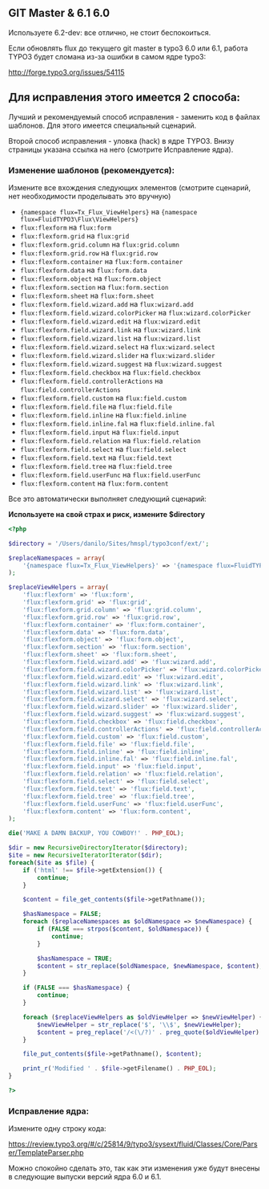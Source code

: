 ## GIT Master & 6.1 6.0

Используете 6.2-dev: все отлично, не стоит беспокоиться.


Если обновлять flux до текущего git master в typo3 6.0 или 6.1, работа TYPO3 будет сломана из-за ошибки в самом ядре typo3:

http://forge.typo3.org/issues/54115

## Для исправления этого имеется 2 способа:
Лучший и рекомендуемый способ исправления - заменить код в файлах шаблонов. Для этого имеется специальный сценарий. 

Второй способ исправления - уловка (hack) в ядре TYPO3. Внизу страницы указана ссылка на него (смотрите Исправление ядра). 

### Изменение шаблонов (рекомендуется):

Измените все вхождения следующих элементов (смотрите сценарий, нет необходимости проделывать это вручную)

* ``{namespace flux=Tx_Flux_ViewHelpers}`` на ``{namespace flux=FluidTYPO3\Flux\ViewHelpers}``
* ``flux:flexform`` на ``flux:form``
* ``flux:flexform.grid`` на ``flux:grid``
* ``flux:flexform.grid.column`` на ``flux:grid.column``
* ``flux:flexform.grid.row`` на ``flux:grid.row``
* ``flux:flexform.container`` на ``flux:form.container``
* ``flux:flexform.data`` на ``flux:form.data``
* ``flux:flexform.object`` на ``flux:form.object``
* ``flux:flexform.section`` на ``flux:form.section``
* ``flux:flexform.sheet`` на ``flux:form.sheet``
* ``flux:flexform.field.wizard.add`` на ``flux:wizard.add``
* ``flux:flexform.field.wizard.colorPicker`` на ``flux:wizard.colorPicker``
* ``flux:flexform.field.wizard.edit`` на ``flux:wizard.edit``
* ``flux:flexform.field.wizard.link`` на ``flux:wizard.link``
* ``flux:flexform.field.wizard.list`` на ``flux:wizard.list``
* ``flux:flexform.field.wizard.select`` на ``flux:wizard.select``
* ``flux:flexform.field.wizard.slider`` на ``flux:wizard.slider``
* ``flux:flexform.field.wizard.suggest`` на ``flux:wizard.suggest``
* ``flux:flexform.field.checkbox`` на ``flux:field.checkbox``
* ``flux:flexform.field.controllerActions`` на ``flux:field.controllerActions``
* ``flux:flexform.field.custom`` на ``flux:field.custom``
* ``flux:flexform.field.file`` на ``flux:field.file``
* ``flux:flexform.field.inline`` на ``flux:field.inline``
* ``flux:flexform.field.inline.fal`` на ``flux:field.inline.fal``
* ``flux:flexform.field.input`` на ``flux:field.input``
* ``flux:flexform.field.relation`` на ``flux:field.relation``
* ``flux:flexform.field.select`` на ``flux:field.select``
* ``flux:flexform.field.text`` на ``flux:field.text``
* ``flux:flexform.field.tree`` на ``flux:field.tree``
* ``flux:flexform.field.userFunc`` на ``flux:field.userFunc``
* ``flux:flexform.content`` на ``flux:form.content``

Все это автоматически выполняет следующий сценарий:

**Используете на свой страх и риск, измените $directory**

```php
<?php

$directory = '/Users/danilo/Sites/hmspl/typo3conf/ext/';

$replaceNamespaces = array(
	'{namespace flux=Tx_Flux_ViewHelpers}' => '{namespace flux=FluidTYPO3\Flux\ViewHelpers}',
);

$replaceViewHelpers = array(
	'flux:flexform' => 'flux:form',
	'flux:flexform.grid' => 'flux:grid',
	'flux:flexform.grid.column' => 'flux:grid.column',
	'flux:flexform.grid.row' => 'flux:grid.row',
	'flux:flexform.container' => 'flux:form.container',
	'flux:flexform.data' => 'flux:form.data',
	'flux:flexform.object' => 'flux:form.object',
	'flux:flexform.section' => 'flux:form.section',
	'flux:flexform.sheet' => 'flux:form.sheet',
	'flux:flexform.field.wizard.add' => 'flux:wizard.add',
	'flux:flexform.field.wizard.colorPicker' => 'flux:wizard.colorPicker',
	'flux:flexform.field.wizard.edit' => 'flux:wizard.edit',
	'flux:flexform.field.wizard.link' => 'flux:wizard.link',
	'flux:flexform.field.wizard.list' => 'flux:wizard.list',
	'flux:flexform.field.wizard.select' => 'flux:wizard.select',
	'flux:flexform.field.wizard.slider' => 'flux:wizard.slider',
	'flux:flexform.field.wizard.suggest' => 'flux:wizard.suggest',
	'flux:flexform.field.checkbox' => 'flux:field.checkbox',
	'flux:flexform.field.controllerActions' => 'flux:field.controllerActions',
	'flux:flexform.field.custom' => 'flux:field.custom',
	'flux:flexform.field.file' => 'flux:field.file',
	'flux:flexform.field.inline' => 'flux:field.inline',
	'flux:flexform.field.inline.fal' => 'flux:field.inline.fal',
	'flux:flexform.field.input' => 'flux:field.input',
	'flux:flexform.field.relation' => 'flux:field.relation',
	'flux:flexform.field.select' => 'flux:field.select',
	'flux:flexform.field.text' => 'flux:field.text',
	'flux:flexform.field.tree' => 'flux:field.tree',
	'flux:flexform.field.userFunc' => 'flux:field.userFunc',
	'flux:flexform.content' => 'flux:form.content',
);

die('MAKE A DAMN BACKUP, YOU COWBOY!' . PHP_EOL);

$dir = new RecursiveDirectoryIterator($directory);
$ite = new RecursiveIteratorIterator($dir);
foreach($ite as $file) {
	if ('html' !== $file->getExtension()) {
		continue;
	}

	$content = file_get_contents($file->getPathname());

	$hasNamespace = FALSE;
	foreach ($replaceNamespaces as $oldNamespace => $newNamespace) {
		if (FALSE === strpos($content, $oldNamespace)) {
			continue;
		}

		$hasNamespace = TRUE;
		$content = str_replace($oldNamespace, $newNamespace, $content);
	}

	if (FALSE === $hasNamespace) {
		continue;
	}

	foreach ($replaceViewHelpers as $oldViewHelper => $newViewHelper) {
		$newViewHelper = str_replace('$', '\\$', $newViewHelper);
		$content = preg_replace('/<(\/?)' . preg_quote($oldViewHelper) . '([\s\/>])/', '<$1' . $newViewHelper . '$2', $content);
	}

	file_put_contents($file->getPathname(), $content);

	print_r('Modified ' . $file->getFilename() . PHP_EOL);
}

?>
```


### Исправление ядра:

Измените одну строку кода:

https://review.typo3.org/#/c/25814/9/typo3/sysext/fluid/Classes/Core/Parser/TemplateParser.php

Можно спокойно сделать это, так как эти изменения уже будут внесены в следующие выпуски версий ядра 6.0 и 6.1.
